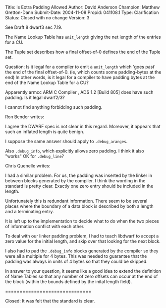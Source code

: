 Title:       Is Extra Padding Allowed
Author:      David Anderson
Champion:    Matthew Gretton-Dann
Submit-Date: 2004-11-08
Propid:      041108.1
Type:        Clarification
Status:      Closed with no change
Version:     3

See Draft 8 dwarf3 sec 7.19.

The Name Lookup Table has
        `unit_length`
giving the net length of the entries for a CU.

The Tuple set describes how a final offset-of-0
defines the end of the Tuple set.

Question:  Is it legal for a compiler to emit a
`unit_length` which 'goes past' the end of the final offset-of-0.
(ie, which  counts some padding-bytes at the end)
In other words, is it legal for a compiler to have padding
bytes at the end of the Name Lookup Table for a CU?

Apparently
        armcc ARM C Compiler , ADS 1.2 [Build 805]
does have such padding. Is it legal dwarf2/3?

I cannot find anything forbidding such padding.


Ron Bender writes:


I agree the DWARF spec is not clear in this regard.
Moreover, it appears that such an inflated length is quite
benign.

I suppose the same answer should apply to `.debug_aranges`.

Also `.debug_info`, which explicitly allows zero padding.
I think it also "works" OK for `.debug_line`?

Chris Quenelle writes:

I had a similar problem.  For us, the padding was
inserted by the linker in between blocks generated
by the compiler.  I think the wording in the standard
is pretty clear.  Exactly one zero entry should be included
in the length.

Unfortunately this is redundant information.
There seem to be several places where the boundary
of a data block is described by both a length and
a terminating entry.

It is left up to the implementation to decide what
to do when the two pieces of information conflict with
each other.

To deal with our linker padding problem, I had to
teach libdwarf to accept a zero value for
the initial length, and skip over that looking for
the next block.

I also had to pad the `.debug_info` blocks generated
by the compiler so they were all a multiple for 4 bytes.
This was needed to guarantee that the padding was always
in units of 4 bytes so that they could be skipped.

In answer to your question, it seems like a good idea
to extend the definition of Name Tables so that
any number of zero offsets can occur at the end
of the block (within the bounds defined by the
inital length field).

==============================

Closed:  It was felt that the standard is clear.
